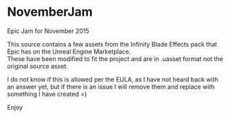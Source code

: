 # NovemberJam
Epic Jam for November 2015

This source contains a few assets from the Infinity Blade Effects pack that Epic has on the Unreal Engine Marketplace.  
These have been modified to fit the project and are in .uasset format not the original source asset.

I do not know if this is allowed per the EULA, as I have not heard back with an answer yet, but if there is an issue
I will remove them and replace with something I have created =)

Enjoy